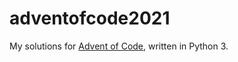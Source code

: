 # adventofcode2021

My solutions for [Advent of Code](https://adventofcode.com/), written in Python 3.

<!--- advent_readme_stars table_2021 --->

<!--- advent_readme_stars table_2015 --->
